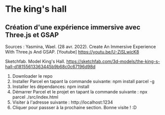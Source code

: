 # The king's hall
## Création d'une expérience immersive avec Three.js et GSAP

Sources : 
Yasmina, Wael. (28 avr. 2022). Create An Immersive Experience With Three.js And GSAP. [Youtube] https://youtu.be/U-ZiSLwicK8

Sketchfab. Model King's Hall. https://sketchfab.com/3d-models/the-king-s-hall-d18155613363445b9b68c0c67196d98d

1. Downloader le repo
2. Installer Parcel en tapant la commande suivante: npm install parcel -g
3. Installer les dépendances: npm install
4. Démarrer Parcel et le projet en tapant la commande suivante : npx parcel ./src/index.html
5. Visiter à l'adresse suivante : http://localhost:1234
6. Cliquer pour passser à la prochaine section. Bonne visite ! :D


